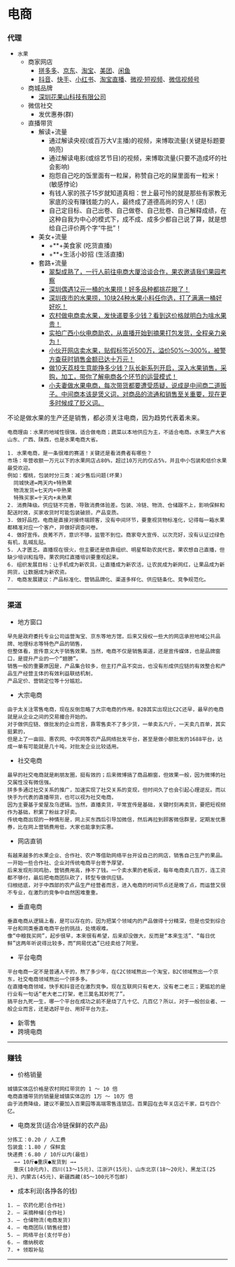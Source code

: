 # 电商

### 代理

- `水果`
  - 商家网店
    - [拼多多](https://www.pinduoduo.com)、[京东](https://lai.jd.com)、[淘宝](https://ishop.taobao.com)、[美团](https://e.meituan.com)、[闲鱼](https://www.goofish.com)
    - [抖音](https://fxg.jinritemai.com)、[快手](https://www.kwaixiaodian.com)、[小红书](https://ec.xiaohongshu.com)、[淘宝直播](https://taolive.taobao.com)、[微视·短视频](https://weishi.qq.com)、[微信视频号](https://channels.weixin.qq.com)
  - 商城品牌
    - [深圳花果山科技有限公司](http://www.huaguoshan.com)
  - 微信社交
    - 发优惠券(群)
  - 直播带货
    - 解读+流量
      - 通过解读央视(或百万大V主播)的视频，来博取流量(关键是标题要响亮)
      - 通过解读电影(或综艺节目)的视频，来博取流量(只要不造成坏的社会影响)
      - 抱怨自己吃的饭里面有一粒屎，称赞自己吃的屎里面有一粒米！(敏感悖论)
      - 有钱人家的孩子15岁就知道真相：世上最可怜的就是那些有家教无家底的没有赚钱能力的人，最终成了道德高尚的穷人！(恶)
      - 自己定目标、自己出卷、自己做卷、自己批卷、自己解释成绩，在这种自我为中心的模式下，成不成、成多少都自己说了算，就是想给自己评价两个字“牛批”！
    - 美女+流量
      - +**+美食家 (吃货直播)
      - +**+生活小妙招 (生活直播)
    - 套路+流量
      - [翠梨成熟了，一行人前往电商大厦洽谈合作，果农邀请我们果园考察](https://pan.baidu.com/s/1ZG6WQeo6Ir0xkz_kQ4huJg?pwd=hzi5)
      - [深圳偶遇12元一桶的水果捞！好多品种都挑花眼了！](https://pan.baidu.com/s/1FILdc80mMOIO5mn-DuFlRw?pwd=z46a)
      - [深圳夜市的水果捞，10块24种水果小料任你选，打了满满一桶好好吃！](https://pan.baidu.com/s/1w1pFC--tXIHD6u7-AfgnLA?pwd=wens)
      - [农村做电商卖水果，发快递要多少钱？看到这价格就明白为啥水果贵！](https://pan.baidu.com/s/1w1pFC--tXIHD6u7-AfgnLA?pwd=wens)
      - [实拍广西小伙电商助农，从直播开始到摘果打包发货，全程亲力亲为！](https://pan.baidu.com/s/1w1pFC--tXIHD6u7-AfgnLA?pwd=wens)
      - [小伙开网店卖水果，贴假标签近500万，溢价50%～300%，被警方查获时销售金额已达十万元！](https://pan.baidu.com/s/1w1pFC--tXIHD6u7-AfgnLA?pwd=wens)
      - [做10天荔枝生意能挣多少钱？队长新系列开启，深入水果销售，采购，加工，带你了解电商各个环节的运营模式！](https://pan.baidu.com/s/1w1pFC--tXIHD6u7-AfgnLA?pwd=wens)
      - [小夫妻做水果电商，每次带货都要遭受质疑，说成是中间商二道贩子。中间商本该是煲义词，对商品的流通和销售至关重要，现在更多时候成了贬义词。](https://pan.baidu.com/s/1w1pFC--tXIHD6u7-AfgnLA?pwd=wens)


不论是做水果的生产还是销售，都必须关注电商，因为趋势代表着未来。<br>
~~~
电商理由：水果的地域性很强，适合做电商；蔬菜以本地供应为主，不适合电商。水果生产大省山东、广西、陕西，也是水果电商大省。
~~~
~~~
1. 水果电商，是一条很难的赛道！关键还是看消费者有哪些？
市场：年营收额一万元以下的水果网店占80%，超过10万元的仅占5%，并且中小包装和低价水果最受欢迎。
例如：樱桃，包装时分三类：减少售后问题(坏果)
  同城快递=两天内+特熟果
  物流发货=七天内+中熟果
  特殊买家=十天内+未熟果
2. 消费降级。供应链不完善，导致消费体验差。包装、冷链、物流、仓储跟不上，影响保鲜和配送时效，买家收货时可能包装破损，产品变质。
3. 做好品控。电商是直接对接终端顾客，没有中间环节，要重视货物标准化，记得每一箱水果都精准对应一个客户，并做好调查问卷。
4. 做好宣传。良莠不齐，意识不够，监管不到位。商家夸大宣传、以次充好，没有认证过绿色有机，乱喊乱贴。
5. 人才匮乏。直播现在很火，但主要还是依靠组织、明星帮助农民代言。果农想自己直播，但缺少培训和指导。果农网红直播培训要重视起来。
6. 组织发展目标：让手机成为新农具，让直播成为新农活，让农民成为新网红，让果品成为新网货，让数据成为新农资。
7. 电商发展建议：产品标准化、营销品牌化、渠道多样化、供应链条化、竞争规范化。
~~~

---

### 渠道

* 地方窗口
~~~
早先是政府委托专业公司运营淘宝、京东等地方馆，后来又授权一些大的网店承担地域公共品牌、地理标志等特色产品的销售，
但整体看，宣传意义大于销售效果。当然，电商不仅是销售渠道，还是宣传媒体，也是品牌窗口，是提升产业的一个“翅膀”。
销售一般的重要原因是，产品集合较多，但主打产品不突出，也没有形成供应链的有效整合和产品生产经营主体的有效利益联结机制，
产品定价、营销定位等十分尴尬。
~~~
* 大宗电商
~~~
由于太关注零售电商，现在反倒忽略了大宗电商的作用。B2B其实出现比C2C还早，最早的电商就是从企业之间的交易撮合开始的。
对于做供应链、做批发的企业而言，靠零售卖不了多少货，一单卖五六斤，一天卖几百单，其实挺累的，
但是上了一亩田、惠农网、中农网等农产品网络批发平台，甚至是做小额批发的1688平台，达成一单有可能就是几十吨，对批发企业比较适用。
~~~
* 社交电商
~~~
最早的社交电商就是刷朋友圈，挺有效的；后来微博搞了商品橱窗，但效果一般，因为微博的社交属性没有微信强。
拼多多通过社交关系的推广，加速实现了社交关系的变现，但时间久了也会引起心理逆反。而以快手为代表的直播带货，也可以视为社交电商，
因为主要基于爱屋及乌逻辑。当然，直播卖货，平常宣传是基础，关键时刻再卖货，要把短视频作为基础，积累了粉丝才好卖。
传统电商出现的一种情形是，网上买东西后引导加微信，然后再拉到顾客微信群里，定期发优惠券，比在网上营销费用低，大家也能拿到实惠。
~~~
* 网店直销
~~~
有越来越多的水果企业、合作社、农户等借助网络平台开设自己的网店，销售自己生产的果品。一开始一些合作社、企业对传统电商平台寄予厚望，
后来发现形同鸡肋，营销费用高，挣不了钱。一个卖水果的老板说，每年电商卖几百万，连工资都不够付，最后把电商团队砍了，转型专做供应链。
归根结底，对于中西部的农产品生产经营者而言，进入电商的时间节点还是晚了点，而运营又很不专业，在激烈的竞争中自然困难重重。
~~~
* 垂直电商
~~~
垂直电商从逻辑上看，是可以存在的，因为把某个领域内的产品做得十分精深，但是也受到综合平台和同类垂直电商平台的挑战，处境艰难。
像“中粮我买网”，起步很早，本来很有希望，后来却没做大，反而是“本来生活”、“每日优鲜”这两年听说得比较多，而“网易优选”已经卖给了阿里。
~~~
* 平台电商
~~~
平台电商一定不是普通人干的，熬了多少年，在C2C领域熬出一个淘宝，B2C领域熬出一个京东，社交电商领域熬出一个拼多多。
在直播电商领域，快手和抖音还在激烈竞争。现在互联网只有老大，没有老二老三；更尴尬的是行业有一句话“老大老二打架，老三莫名其妙死了”。
搞平台九死一生，哪一个平台在成功之前不是烧了几十亿、几百亿？所以，对于一般创业者、一般企业而言，还是选好平台、用好平台为主。
~~~
* 新零售
* 跨境电商

---

### 赚钱

* 价格销量
~~~
城镇实体店价格是农村网红带货的 1 ～ 10 倍
电商直播带货的销量是城镇实体店的 1万 ～ 10万 倍
由于消费降级，建议不要加入百果园等高端零售连锁店。百果园在去年关店近千家，巨亏四个亿。
~~~
* 电商发货(适合冷链保鲜的农产品)
~~~
分拣工：0.20 / 人工费
包装盒：1.80 / 保鲜盒
快递费：6.80 / 10斤以内(最低)
  →→ 10斤●重庆●发货到 →→
  重庆(10元内)、四川(13～15元)、江浙沪(15元)、山东北京(18～20元)、黑龙江(25元)、内蒙古(45元)、新疆西藏(85～100元不包邮)
~~~
* 成本利润(各挣各的钱)
~~~
1. ― 农药化肥(合作社)
2. ― 采摘种植(合作社)
3. ― 仓储物流(电商发货)
4. ― 电商团队(销售经营)
5. ― 网络平台(支付平台)
6. ― 缴纳税收
7. + 领取补贴
~~~

---

